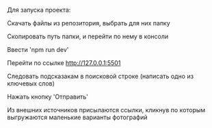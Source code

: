 Для запуска проекта:

Скачать файлы из репозитория, выбрать для них папку

Скопировать путь папки, и перейти по нему в консоли

Ввести 'npm run dev'

Перейти по ссылке http://127.0.0.1:5501

Следовать подсказакам в поисковой строке (написать одно из ключевых слов)

Нажать кнопку 'Отправить'

Из внешних источников присылаются ссылки, кликнув по которым выгружаются маленькие варианты фотографий

